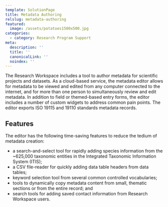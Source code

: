 ```yaml
---
template: SolutionPage
title: Metadata Authoring
relslug: metadata-authoring
featured:
  image: /assets/potatoes1500x500.jpg
categories:
  - category: Research Program Support
meta:
  description: ''
  title: ''
  canonicalLink: ''
  noindex: ''
---
```

The Research Workspace includes a tool to author metadata for scientific projects and datasets. As a cloud-based service, the metadata editor allows for metadata to be viewed and edited from any computer connected to the internet, and for more than one person to simultaneously review and edit metadata. In addition to field or themed-based entry forms, the editor includes a number of custom widgets to address common pain points. The editor exports ISO 19115 and 19110 standards metadata records.

## Features
The editor has the following time-saving features to reduce the tedium of metadata creation:
* a search-and-select tool for rapidly adding species information from the ~625,000 taxonomic entities in the Integrated Taxonomic Information System (ITIS);
* a CSV file-reader for quickly adding data table headers from data tables;
* keyword selection tool from several common controlled vocabularies;
* tools to dynamically copy metadata content from small, thematic sections or from the entire record; and
* search tools for adding saved contact information from Research Workspace users.
